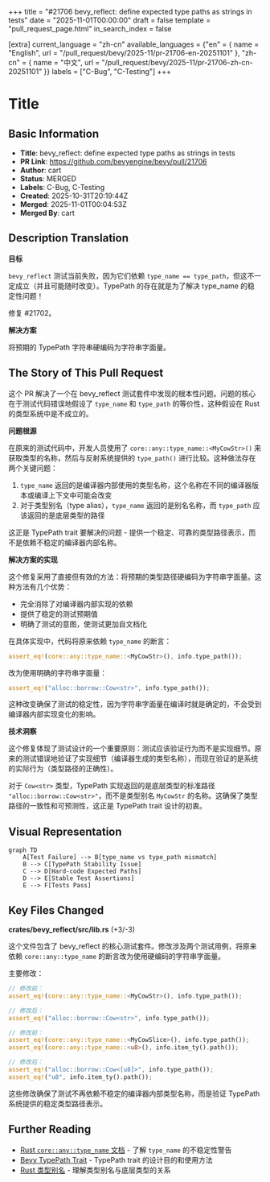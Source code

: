 +++
title = "#21706 bevy_reflect: define expected type paths as strings in tests"
date = "2025-11-01T00:00:00"
draft = false
template = "pull_request_page.html"
in_search_index = false

[extra]
current_language = "zh-cn"
available_languages = {"en" = { name = "English", url = "/pull_request/bevy/2025-11/pr-21706-en-20251101" }, "zh-cn" = { name = "中文", url = "/pull_request/bevy/2025-11/pr-21706-zh-cn-20251101" }}
labels = ["C-Bug", "C-Testing"]
+++

# Title

## Basic Information
- **Title**: bevy_reflect: define expected type paths as strings in tests
- **PR Link**: https://github.com/bevyengine/bevy/pull/21706
- **Author**: cart
- **Status**: MERGED
- **Labels**: C-Bug, C-Testing
- **Created**: 2025-10-31T20:19:44Z
- **Merged**: 2025-11-01T00:04:53Z
- **Merged By**: cart

## Description Translation
**目标**

`bevy_reflect` 测试当前失败，因为它们依赖 `type_name == type_path`，但这不一定成立（并且可能随时改变）。TypePath 的存在就是为了解决 type_name 的稳定性问题！

修复 #21702。

**解决方案**

将预期的 TypePath 字符串硬编码为字符串字面量。

## The Story of This Pull Request

这个 PR 解决了一个在 bevy_reflect 测试套件中发现的根本性问题。问题的核心在于测试代码错误地假设了 `type_name` 和 `type_path` 的等价性，这种假设在 Rust 的类型系统中是不成立的。

**问题根源**

在原来的测试代码中，开发人员使用了 `core::any::type_name::<MyCowStr>()` 来获取类型的名称，然后与反射系统提供的 `type_path()` 进行比较。这种做法存在两个关键问题：

1. `type_name` 返回的是编译器内部使用的类型名称，这个名称在不同的编译器版本或编译上下文中可能会改变
2. 对于类型别名（type alias），`type_name` 返回的是别名名称，而 `type_path` 应该返回的是底层类型的路径

这正是 TypePath trait 要解决的问题 - 提供一个稳定、可靠的类型路径表示，而不是依赖不稳定的编译器内部名称。

**解决方案的实现**

这个修复采用了直接但有效的方法：将预期的类型路径硬编码为字符串字面量。这种方法有几个优势：

- 完全消除了对编译器内部实现的依赖
- 提供了稳定的测试预期值
- 明确了测试的意图，使测试更加自文档化

在具体实现中，代码将原来依赖 `type_name` 的断言：
```rust
assert_eq!(core::any::type_name::<MyCowStr>(), info.type_path());
```

改为使用明确的字符串字面量：
```rust
assert_eq!("alloc::borrow::Cow<str>", info.type_path());
```

这种改变确保了测试的稳定性，因为字符串字面量在编译时就是确定的，不会受到编译器内部实现变化的影响。

**技术洞察**

这个修复体现了测试设计的一个重要原则：测试应该验证行为而不是实现细节。原来的测试错误地验证了实现细节（编译器生成的类型名称），而现在验证的是系统的实际行为（类型路径的正确性）。

对于 `Cow<str>` 类型，TypePath 实现返回的是底层类型的标准路径 `"alloc::borrow::Cow<str>"`，而不是类型别名 `MyCowStr` 的名称。这确保了类型路径的一致性和可预测性，这正是 TypePath trait 设计的初衷。

## Visual Representation

```mermaid
graph TD
    A[Test Failure] --> B[type_name vs type_path mismatch]
    B --> C[TypePath Stability Issue]
    C --> D[Hard-code Expected Paths]
    D --> E[Stable Test Assertions]
    E --> F[Tests Pass]
```

## Key Files Changed

**crates/bevy_reflect/src/lib.rs** (+3/-3)

这个文件包含了 bevy_reflect 的核心测试套件。修改涉及两个测试用例，将原来依赖 `core::any::type_name` 的断言改为使用硬编码的字符串字面量。

主要修改：

```rust
// 修改前：
assert_eq!(core::any::type_name::<MyCowStr>(), info.type_path());

// 修改后：
assert_eq!("alloc::borrow::Cow<str>", info.type_path());
```

```rust
// 修改前：
assert_eq!(core::any::type_name::<MyCowSlice>(), info.type_path());
assert_eq!(core::any::type_name::<u8>(), info.item_ty().path());

// 修改后：
assert_eq!("alloc::borrow::Cow<[u8]>", info.type_path());
assert_eq!("u8", info.item_ty().path());
```

这些修改确保了测试不再依赖不稳定的编译器内部类型名称，而是验证 TypePath 系统提供的稳定类型路径表示。

## Further Reading

- [Rust `core::any::type_name` 文档](https://doc.rust-lang.org/std/any/fn.type_name.html) - 了解 `type_name` 的不稳定性警告
- [Bevy TypePath Trait](https://docs.rs/bevy_reflect/latest/bevy_reflect/trait.TypePath.html) - TypePath trait 的设计目的和使用方法
- [Rust 类型别名](https://doc.rust-lang.org/book/ch19-04-advanced-types.html#creating-type-synonyms-with-type-aliases) - 理解类型别名与底层类型的关系